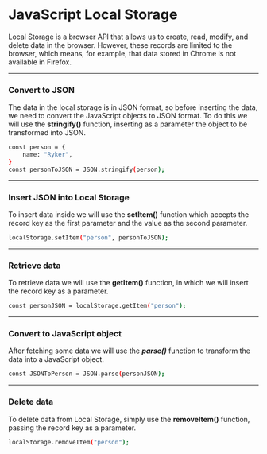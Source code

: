 # JavaScript Local Storage

Local Storage is a browser API that allows us to create, read, modify, and delete data in the browser. However, these records are limited to the browser, which means, for example, that data stored in Chrome is not available in Firefox.

---

### Convert to JSON

The data in the local storage is in JSON format, so before inserting the data, we need to convert the JavaScript objects to JSON format.
To do this we will use the **stringify()** function, inserting as a parameter the object to be transformed into JSON.

```bash
const person = {
    name: "Ryker",
}
const personToJSON = JSON.stringify(person);
```

---

### Insert JSON into Local Storage

To insert data inside we will use the **setItem()** function which accepts the record key as the first parameter and the value as the second parameter.

```bash
localStorage.setItem("person", personToJSON);
```

---

### Retrieve data

To retrieve data we will use the **getItem()** function, in which we will insert the record key as a parameter.

```bash
const personJSON = localStorage.getItem("person");
```

---

### Convert to JavaScript object

After fetching some data we will use the ***parse()*** function to transform the data into a JavaScript object.

```bash
const JSONToPerson = JSON.parse(personJSON);
```

---

### Delete data

To delete data from Local Storage, simply use the **removeItem()** function, passing the record key as a parameter.

```bash
localStorage.removeItem("person");
```